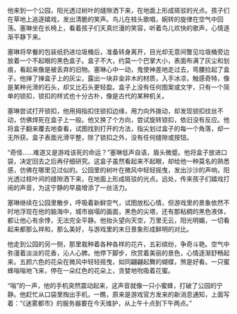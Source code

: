 他来到一个公园，阳光透过树叶的缝隙洒下来，在地面上形成斑驳的光点。孩子们在草地上追逐嬉戏，发出清脆的笑声。鸟儿在枝头歌唱，婉转的旋律在空气中回荡。塞琳坐在长椅上，看着孩子们天真烂漫的笑容，听着鸟儿欢快的歌声，心情逐渐平静下来。

塞琳将早餐的包装纸扔进垃圾桶后，准备转身离开，目光却无意间瞥见垃圾桶旁边放着一个不起眼的黑色盒子。盒子不大，约莫一个巴掌大小，表面布满了灰尘和划痕，看起来像是被丢弃的旧物。塞琳心中一动，鬼使神差地走过去，弯腰捡起了盒子。他掸了掸盒子上的灰尘，露出一块非金非木的材质，入手冰凉，触感奇特，像是某种光滑的石头，却又比石头更轻盈。盒子上没有任何图案或文字，只有一个简单的锁扣，锁扣的样式也十分古朴，像是古代的某种机关。

塞琳尝试打开锁扣，他用拇指扣住锁扣边缘，用力向外拨动，却发现锁扣纹丝不动，仿佛焊死在盒子上一般。他又换了个方向，尝试旋转锁扣，依旧没有反应。他将盒子翻来覆去地查看，试图找到打开的方法，指尖划过盒子的每一个角落，却一无所获。盒子表面光滑平整，除了锁扣之外，没有任何缝隙或按钮。

“奇怪......难道又是游戏该死的命运？”塞琳低声自语，眉头微蹙。他将盒子放进口袋，决定回去之后再仔细研究。这盒子虽然看起来不起眼，却给他一种莫名的熟悉感，仿佛在哪里见过似的。公园里的树叶在微风中轻轻摇曳，发出沙沙的声响，阳光透过枝叶间的缝隙洒下来，在地面上形成斑驳的光点。远处，传来孩子们嬉戏打闹的声音，为这宁静的早晨增添了一丝活力。

塞琳继续在公园里散步，呼吸着新鲜空气，试图放松心情，但游戏里的景象依然不时地浮现在他的脑海中，城市崩塌的画面，黑色的尖塔，还有那粘稠的黑色液体，都让他心有余悸，无法完全平静。他抬头望向天空，万里无云，阳光明媚，一切看起来都那么祥和，那么美好，与游戏里的末日景象形成鲜明的对比。

他走到公园的另一侧，那里栽种着各种各样的花卉，五彩缤纷，争奇斗艳。空气中弥漫着淡淡的花香，沁人心脾。他停下脚步，欣赏着美丽的景色，心情逐渐舒畅起来。五颜六色的花朵在微风中轻轻摇曳，如同翩翩起舞的蝴蝶，煞是好看。一只蜜蜂嗡嗡地飞来，停在一朵红色的花朵上，贪婪地吮吸着花蜜。

“嗡”的一声，他的手机突然震动起来，这声音就像一只小蜜蜂，打破了公园的宁静。他赶忙从口袋里掏出手机，一瞧，原来是游戏官方发来的新消息通知，上面写着：“《迷雾都市》的服务器要在今天维护，从上午十点到下午两点。”